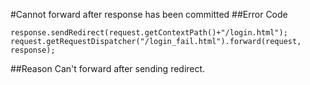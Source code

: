 #Cannot forward after response has been committed
##Error Code
```
response.sendRedirect(request.getContextPath()+"/login.html");
request.getRequestDispatcher("/login_fail.html").forward(request, response);
```
##Reason
Can't forward after sending redirect.